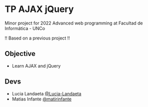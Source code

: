 # TP AJAX jQuery
Minor project for 2022 Advanced web programming at Facultad de Informática - UNCo

!! Based on a previous project !!

## Objective
- Learn AJAX and jQuery

## Devs
- Lucia Landaeta [@Lucia-Landaeta](https://github.com/Lucia-Landaeta)
- Matias Infante [@matirinfante](https://github.com/matirinfante)
